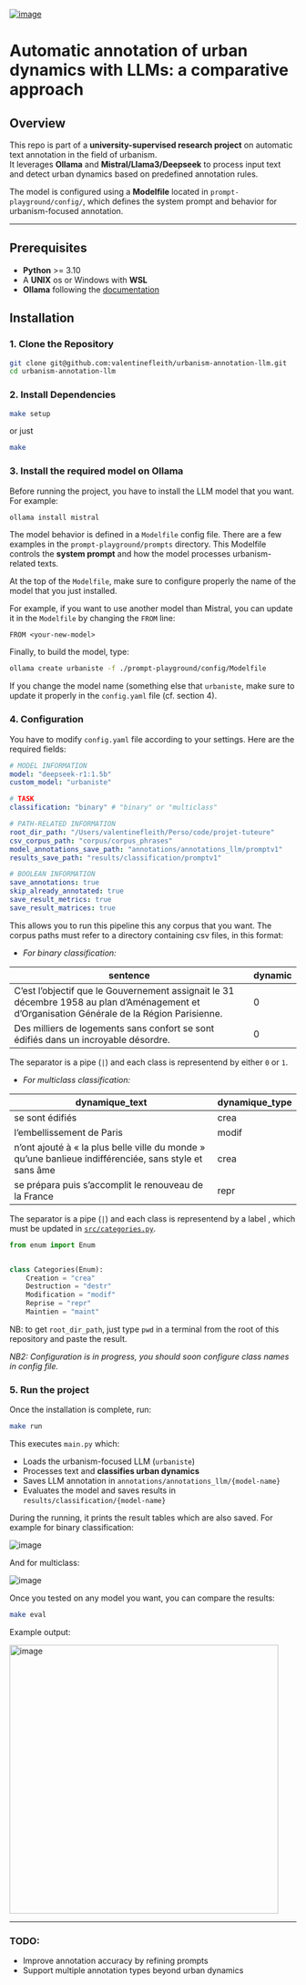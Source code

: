 [![image](https://github.com/user-attachments/assets/d7aeeb94-365a-48e0-98db-ca412f5a36a4)](https://ollama.com/)


# Automatic annotation of urban dynamics with LLMs: a comparative approach

## Overview
This repo is part of a **university-supervised research project** on automatic text annotation in the field of urbanism.  
It leverages **Ollama** and **Mistral/Llama3/Deepseek** to process input text and detect urban dynamics based on predefined annotation rules.

The model is configured using a **Modelfile** located in `prompt-playground/config/`, which defines the system prompt and behavior for urbanism-focused annotation.

---

## Prerequisites

- **Python** >= 3.10
- A **UNIX** os or Windows with **WSL**
- **Ollama** following the [documentation](https://ollama.com/download)


## Installation

### 1. Clone the Repository
```bash
git clone git@github.com:valentinefleith/urbanism-annotation-llm.git
cd urbanism-annotation-llm
```
### 2. Install Dependencies

```bash
make setup
```

or just

```bash
make
```

### 3. Install the required model on Ollama
Before running the project, you have to install the LLM model that you want. For example:
```bash
ollama install mistral
```
The model behavior is defined in a `Modelfile` config file. There are a few examples in the `prompt-playground/prompts` directory. This Modelfile controls the **system prompt** and how the model processes urbanism-related texts.

At the top of the `Modelfile`, make sure to configure properly the name of the model that you just installed.

For example, if you want to use another model than Mistral, you can update it in the `Modelfile` by changing the `FROM` line:
```
FROM <your-new-model>
```

Finally, to build the model, type:
```bash
ollama create urbaniste -f ./prompt-playground/config/Modelfile
```
If you change the model name (something else that `urbaniste`, make sure to update it properly in the `config.yaml` file (cf. section 4).

### 4. Configuration
You have to modify `config.yaml` file according to your settings. Here are the required fields:
```yaml
# MODEL INFORMATION
model: "deepseek-r1:1.5b"
custom_model: "urbaniste"

# TASK
classification: "binary" # "binary" or "multiclass"

# PATH-RELATED INFORMATION
root_dir_path: "/Users/valentinefleith/Perso/code/projet-tuteure"
csv_corpus_path: "corpus/corpus_phrases"
model_annotations_save_path: "annotations/annotations_llm/promptv1"
results_save_path: "results/classification/promptv1"

# BOOLEAN INFORMATION
save_annotations: true
skip_already_annotated: true
save_result_metrics: true
save_result_matrices: true
```

This allows you to run this pipeline this any corpus that you want. The corpus paths must refer to a directory containing csv files, in this format:

- _For binary classification:_

| sentence | dynamic |
|----------|---------|
| C’est l’objectif que le Gouvernement assignait le 31 décembre 1958 au plan d’Aménagement et d’Organisation Générale de la Région Parisienne. | 0 |
| Des milliers de logements sans confort se sont édifiés dans un incroyable désordre. | 0 |

The separator is a pipe (`|`) and each class is representend by either `0` or `1`.

- _For multiclass classification:_

| dynamique_text                                                                 | dynamique_type |
|--------------------------------------------------------------------------------|----------------|
| se sont édifiés                                                                | crea           |
| l’embellissement de Paris                                                     | modif          |
| n’ont ajouté à « la plus belle ville du monde » qu’une banlieue indifférenciée, sans style et sans âme | crea           |
| se prépara puis s’accomplit le renouveau de la France                         | repr           |

The separator is a pipe (`|`) and each class is representend by a label , which must be updated in [`src/categories.py`](https://github.com/valentinefleith/urbanism-annotation-llm/blob/main/src/categories.py).

```py
from enum import Enum


class Categories(Enum):
    Creation = "crea"
    Destruction = "destr"
    Modification = "modif"
    Reprise = "repr"
    Maintien = "maint"
```

NB: to get `root_dir_path`, just type `pwd` in a terminal from the root of this repository and paste the result.

_NB2: Configuration is in progress, you should soon configure class names in config file._


### 5. Run the project
Once the installation is complete, run:

```bash
make run
```
This executes `main.py` which:
- Loads the urbanism-focused LLM (`urbaniste`)
- Processes text and **classifies urban dynamics**
- Saves LLM annotation in `annotations/annotations_llm/{model-name}`
- Evaluates the model and saves results in `results/classification/{model-name}`

During the running, it prints the result tables which are also saved. For example for binary classification:

![image](https://github.com/user-attachments/assets/159eb060-5526-46ba-8373-26a5400ce66f)

And for multiclass:

![image](https://github.com/user-attachments/assets/93b5adf9-b727-46cf-802b-31317fbb24eb)



Once you tested on any model you want, you can compare the results:
```bash
make eval
```
Example output:

<img width="472" alt="image" src="https://github.com/user-attachments/assets/bb71d538-7867-4f3f-bf7a-97a434966e96" />

---
### TODO:
- Improve annotation accuracy by refining prompts
- Support multiple annotation types beyond urban dynamics
